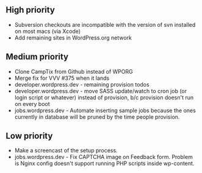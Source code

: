 ## High priority
* Subversion checkouts are incompatible with the version of svn installed on most macs (via Xcode)
* Add remaining sites in WordPress.org network


## Medium priority
* Clone CampTix from Github instead of WPORG
* Merge fix for VVV #375 when it lands
* developer.wordpress.dev - remaining provision todos
* developer.wordpress.dev - move SASS update/watch to cron job (or login script or whatever) instead of provision, b/c provision doesn't run on every boot  
* jobs.wordpress.dev - Automate inserting sample jobs because the ones currently in database will be pruned by the time people provision.


## Low priority
* Make a screencast of the setup process.
* jobs.wordpress.dev - Fix CAPTCHA image on Feedback form. Problem is Nginx config doesn't support running PHP scripts inside wp-content. 
